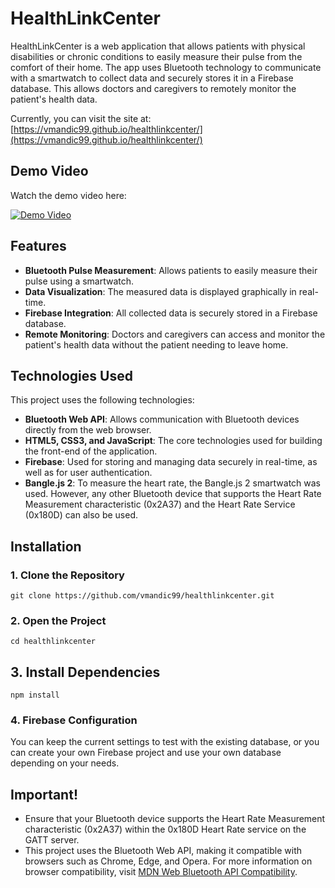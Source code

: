 # HealthLinkCenter

HealthLinkCenter is a web application that allows patients with physical disabilities or chronic conditions to easily measure their pulse from the comfort of their home. The app uses Bluetooth technology to communicate with a smartwatch to collect data and securely stores it in a Firebase database. This allows doctors and caregivers to remotely monitor the patient's health data.

Currently, you can visit the site at: [https://vmandic99.github.io/healthlinkcenter/](https://vmandic99.github.io/healthlinkcenter/)

## Demo Video

Watch the demo video here:

[![Demo Video](https://vumbnail.com/1045304319.jpg)](https://vimeo.com/1045304319)

## Features

- **Bluetooth Pulse Measurement**: Allows patients to easily measure their pulse using a smartwatch.
- **Data Visualization**: The measured data is displayed graphically in real-time.
- **Firebase Integration**: All collected data is securely stored in a Firebase database.
- **Remote Monitoring**: Doctors and caregivers can access and monitor the patient's health data without the patient needing to leave home.

## Technologies Used

This project uses the following technologies:

- **Bluetooth Web API**: Allows communication with Bluetooth devices directly from the web browser.
- **HTML5, CSS3, and JavaScript**: The core technologies used for building the front-end of the application.
- **Firebase**: Used for storing and managing data securely in real-time, as well as for user authentication.
- **Bangle.js 2**: To measure the heart rate, the Bangle.js 2 smartwatch was used. However, any other Bluetooth device that supports the Heart Rate Measurement characteristic (0x2A37) and the Heart Rate Service (0x180D) can also be used.

## Installation

### 1. Clone the Repository
```git clone https://github.com/vmandic99/healthlinkcenter.git```

### 2. Open the Project
```cd healthlinkcenter```

## 3. Install Dependencies
```npm install```

### 4. Firebase Configuration
You can keep the current settings to test with the existing database, or you can create your own Firebase project and use your own database depending on your needs.

## Important!
- Ensure that your Bluetooth device supports the Heart Rate Measurement characteristic (0x2A37) within the 0x180D Heart Rate service on the GATT server.
- This project uses the Bluetooth Web API, making it compatible with browsers such as Chrome, Edge, and Opera. For more information on browser compatibility, visit [MDN Web Bluetooth API Compatibility](https://developer.mozilla.org/de/docs/Web/API/Web_Bluetooth_API#browser-kompatibilit%C3%A4t).


